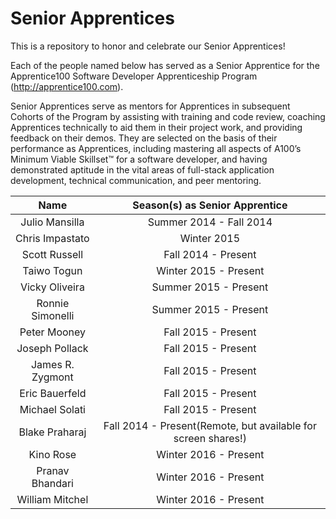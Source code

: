 # Senior Apprentices
This is a repository to honor and celebrate our Senior Apprentices!

Each of the people named below has served as a Senior Apprentice for the Apprentice100 Software Developer Apprenticeship Program (http://apprentice100.com). 

Senior Apprentices serve as mentors for Apprentices in subsequent Cohorts of the Program by assisting with training and code review, coaching Apprentices technically to aid them in their project work, and providing feedback on their demos. They are selected on the basis of their performance as Apprentices, including mastering all aspects of A100’s Minimum Viable Skillset™ for a software developer, and having demonstrated aptitude in the vital areas of full-stack application development, technical communication, and peer mentoring.


Name  | Season(s) as Senior Apprentice
:-------------: | :-------------:
Julio Mansilla | Summer 2014 - Fall 2014
Chris Impastato | Winter 2015
Scott Russell | Fall 2014 - Present
Taiwo Togun    | Winter 2015 - Present
Vicky Oliveira | Summer 2015 - Present
Ronnie Simonelli | Summer 2015 - Present
Peter Mooney | Fall 2015 - Present
Joseph Pollack  | Fall 2015 - Present
James R. Zygmont | Fall 2015 - Present
Eric Bauerfeld | Fall 2015 - Present
Michael Solati | Fall 2015 - Present
Blake Praharaj | Fall 2014 - Present(Remote, but available for screen shares!)
Kino Rose | Winter 2016 - Present
Pranav Bhandari | Winter 2016 - Present 
William Mitchel | Winter 2016 - Present


